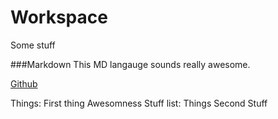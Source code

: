 # Workspace
Some stuff 

###Markdown
This MD langauge sounds really awesome.

[Github](https://github.com)

Things:
  First thing
  Awesomness
  Stuff list:
    Things
    Second Stuff
    
